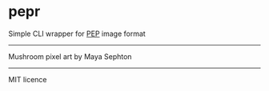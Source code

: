 # pepr

Simple CLI wrapper for [PEP](url) image format

----

Mushroom pixel art by Maya Sephton

----

MIT licence
